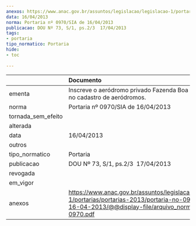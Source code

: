 ```yaml
---
anexos: https://www.anac.gov.br/assuntos/legislacao/legislacao-1/portarias/portarias-2013/portaria-no-0970-sia-de-16-04-2013/@@display-file/arquivo_norma/PA2013-0970.pdf
data: 16/04/2013
norma: Portaria nº 0970/SIA de 16/04/2013
publicacao: DOU Nº 73, S/1, ps.2/3  17/04/2013
tags:
- portaria
tipo_normatico: Portaria
hide: 
- toc 
 
---
```


|                    | Documento                                                                                                                                                         |
|:-------------------|:------------------------------------------------------------------------------------------------------------------------------------------------------------------|
| ementa             | Inscreve o aeródromo privado Fazenda Boa Sorte (TO) no cadastro de aeródromos.                                                                                    |
| norma              | Portaria nº 0970/SIA de 16/04/2013                                                                                                                                |
| tornada_sem_efeito |                                                                                                                                                                   |
| alterada           |                                                                                                                                                                   |
| data               | 16/04/2013                                                                                                                                                        |
| outros             |                                                                                                                                                                   |
| tipo_normatico     | Portaria                                                                                                                                                          |
| publicacao         | DOU Nº 73, S/1, ps.2/3  17/04/2013                                                                                                                                |
| revogada           |                                                                                                                                                                   |
| em_vigor           |                                                                                                                                                                   |
| anexos             | https://www.anac.gov.br/assuntos/legislacao/legislacao-1/portarias/portarias-2013/portaria-no-0970-sia-de-16-04-2013/@@display-file/arquivo_norma/PA2013-0970.pdf |